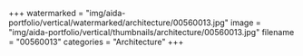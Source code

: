 +++
watermarked = "img/aida-portfolio/vertical/watermarked/architecture/00560013.jpg"
image = "img/aida-portfolio/vertical/thumbnails/architecture/00560013.jpg"
filename = "00560013"
categories = "Architecture"
+++
